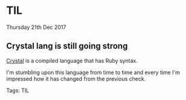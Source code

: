 # TIL

Thursday 21th Dec 2017


## Crystal lang is still going strong

[Crystal](https://crystal-lang.org) is a compiled language that has Ruby syntax.

I'm stumbling upon this language from time to time and every time I'm impressed
how it has changed from the previous check.


Tags: TIL
